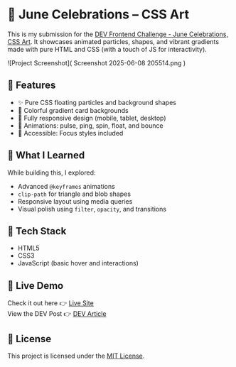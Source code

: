 # 🎉 June Celebrations – CSS Art

This is my submission for the [DEV Frontend Challenge - June Celebrations, CSS Art](https://dev.to/challenges/frontend-2025-06-04). It showcases animated particles, shapes, and vibrant gradients made with pure HTML and CSS (with a touch of JS for interactivity).

![Project Screenshot]( Screenshot 2025-06-08 205514.png ) 

## 🌟 Features

- ✨ Pure CSS floating particles and background shapes
- 🎨 Colorful gradient card backgrounds
- 📱 Fully responsive design (mobile, tablet, desktop)
- 💫 Animations: pulse, ping, spin, float, and bounce
- 🎯 Accessible: Focus styles included

## 🧠 What I Learned

While building this, I explored:
- Advanced `@keyframes` animations
- `clip-path` for triangle and blob shapes
- Responsive layout using media queries
- Visual polish using `filter`, `opacity`, and transitions

## 📂 Tech Stack

- HTML5
- CSS3
- JavaScript (basic hover and interactions)

## 🚀 Live Demo

Check it out here 👉 [Live Site](https://yourusername.github.io/your-repo-name)  
View the DEV Post 👉 [DEV Article](https://dev.to/your-post-link)

## 📄 License

This project is licensed under the [MIT License](LICENSE).
